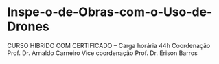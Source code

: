 # Inspe-o-de-Obras-com-o-Uso-de-Drones
CURSO HIBRIDO COM CERTIFICADO – Carga horária 44h Coordenação Prof. Dr. Arnaldo Carneiro  Vice coordenação Prof. Dr. Erison Barros
